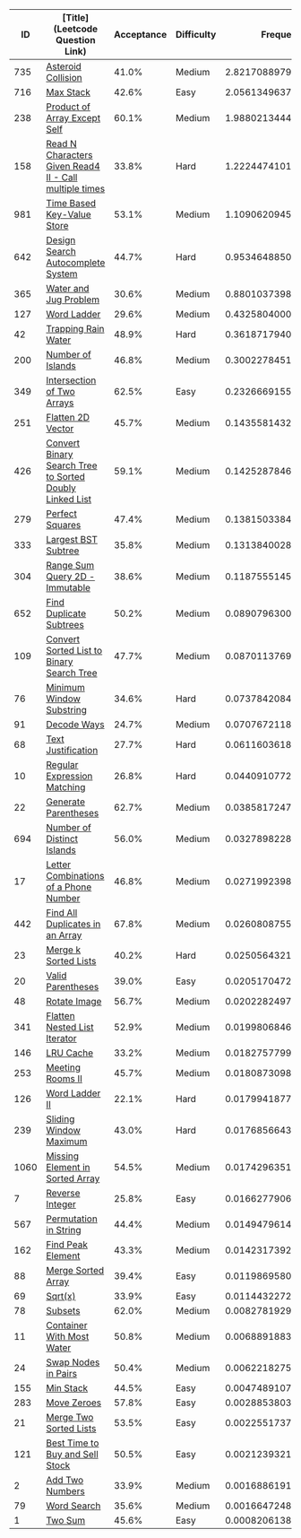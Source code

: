 |ID|[Title](Leetcode Question Link)|Acceptance|Difficulty|Frequency|
|----|-----|----|---|---|
|735|[Asteroid Collision]( https://leetcode.com/problems/asteroid-collision)|41.0%|Medium|2.8217088979664124|
|716|[Max Stack]( https://leetcode.com/problems/max-stack)|42.6%|Easy|2.0561349637374544|
|238|[Product of Array Except Self]( https://leetcode.com/problems/product-of-array-except-self)|60.1%|Medium|1.9880213444075543|
|158|[Read N Characters Given Read4 II - Call multiple times]( https://leetcode.com/problems/read-n-characters-given-read4-ii-call-multiple-times)|33.8%|Hard|1.2224474101785963|
|981|[Time Based Key-Value Store]( https://leetcode.com/problems/time-based-key-value-store)|53.1%|Medium|1.1090620945258824|
|642|[Design Search Autocomplete System]( https://leetcode.com/problems/design-search-autocomplete-system)|44.7%|Hard|0.9534648850908103|
|365|[Water and Jug Problem]( https://leetcode.com/problems/water-and-jug-problem)|30.6%|Medium|0.8801037398580485|
|127|[Word Ladder]( https://leetcode.com/problems/word-ladder)|29.6%|Medium|0.4325804000994867|
|42|[Trapping Rain Water]( https://leetcode.com/problems/trapping-rain-water)|48.9%|Hard|0.36187179404352093|
|200|[Number of Islands]( https://leetcode.com/problems/number-of-islands)|46.8%|Medium|0.3002278451426276|
|349|[Intersection of Two Arrays]( https://leetcode.com/problems/intersection-of-two-arrays)|62.5%|Easy|0.23266691552464092|
|251|[Flatten 2D Vector]( https://leetcode.com/problems/flatten-2d-vector)|45.7%|Medium|0.14355814329423544|
|426|[Convert Binary Search Tree to Sorted Doubly Linked List]( https://leetcode.com/problems/convert-binary-search-tree-to-sorted-doubly-linked-list)|59.1%|Medium|0.14252878462127264|
|279|[Perfect Squares]( https://leetcode.com/problems/perfect-squares)|47.4%|Medium|0.13815033848081718|
|333|[Largest BST Subtree]( https://leetcode.com/problems/largest-bst-subtree)|35.8%|Medium|0.13138400282910845|
|304|[Range Sum Query 2D - Immutable]( https://leetcode.com/problems/range-sum-query-2d-immutable)|38.6%|Medium|0.11875551458160917|
|652|[Find Duplicate Subtrees]( https://leetcode.com/problems/find-duplicate-subtrees)|50.2%|Medium|0.08907963005368878|
|109|[Convert Sorted List to Binary Search Tree]( https://leetcode.com/problems/convert-sorted-list-to-binary-search-tree)|47.7%|Medium|0.08701137698962977|
|76|[Minimum Window Substring]( https://leetcode.com/problems/minimum-window-substring)|34.6%|Hard|0.07378420845373558|
|91|[Decode Ways]( https://leetcode.com/problems/decode-ways)|24.7%|Medium|0.07076721180832166|
|68|[Text Justification]( https://leetcode.com/problems/text-justification)|27.7%|Hard|0.06116036187169583|
|10|[Regular Expression Matching]( https://leetcode.com/problems/regular-expression-matching)|26.8%|Hard|0.04409107726484965|
|22|[Generate Parentheses]( https://leetcode.com/problems/generate-parentheses)|62.7%|Medium|0.038581724751038625|
|694|[Number of Distinct Islands]( https://leetcode.com/problems/number-of-distinct-islands)|56.0%|Medium|0.03278982282299087|
|17|[Letter Combinations of a Phone Number]( https://leetcode.com/problems/letter-combinations-of-a-phone-number)|46.8%|Medium|0.027199239804368825|
|442|[Find All Duplicates in an Array]( https://leetcode.com/problems/find-all-duplicates-in-an-array)|67.8%|Medium|0.02608087555279249|
|23|[Merge k Sorted Lists]( https://leetcode.com/problems/merge-k-sorted-lists)|40.2%|Hard|0.0250564321052577|
|20|[Valid Parentheses]( https://leetcode.com/problems/valid-parentheses)|39.0%|Easy|0.020517047266669974|
|48|[Rotate Image]( https://leetcode.com/problems/rotate-image)|56.7%|Medium|0.020228249775471566|
|341|[Flatten Nested List Iterator]( https://leetcode.com/problems/flatten-nested-list-iterator)|52.9%|Medium|0.019980684690483426|
|146|[LRU Cache]( https://leetcode.com/problems/lru-cache)|33.2%|Medium|0.01827577993873683|
|253|[Meeting Rooms II]( https://leetcode.com/problems/meeting-rooms-ii)|45.7%|Medium|0.018087309810579388|
|126|[Word Ladder II]( https://leetcode.com/problems/word-ladder-ii)|22.1%|Hard|0.017994187717865196|
|239|[Sliding Window Maximum]( https://leetcode.com/problems/sliding-window-maximum)|43.0%|Hard|0.01768566434627554|
|1060|[Missing Element in Sorted Array]( https://leetcode.com/problems/missing-element-in-sorted-array)|54.5%|Medium|0.017429635135283658|
|7|[Reverse Integer]( https://leetcode.com/problems/reverse-integer)|25.8%|Easy|0.016627790608488954|
|567|[Permutation in String]( https://leetcode.com/problems/permutation-in-string)|44.4%|Medium|0.014947961435873182|
|162|[Find Peak Element]( https://leetcode.com/problems/find-peak-element)|43.3%|Medium|0.014231739257256364|
|88|[Merge Sorted Array]( https://leetcode.com/problems/merge-sorted-array)|39.4%|Easy|0.011986958032982505|
|69|[Sqrt(x)]( https://leetcode.com/problems/sqrtx)|33.9%|Easy|0.011443227222342794|
|78|[Subsets]( https://leetcode.com/problems/subsets)|62.0%|Medium|0.008278192969371254|
|11|[Container With Most Water]( https://leetcode.com/problems/container-with-most-water)|50.8%|Medium|0.006889188300412141|
|24|[Swap Nodes in Pairs]( https://leetcode.com/problems/swap-nodes-in-pairs)|50.4%|Medium|0.0062218275061505365|
|155|[Min Stack]( https://leetcode.com/problems/min-stack)|44.5%|Easy|0.00474891074128171|
|283|[Move Zeroes]( https://leetcode.com/problems/move-zeroes)|57.8%|Easy|0.0028853803470673955|
|21|[Merge Two Sorted Lists]( https://leetcode.com/problems/merge-two-sorted-lists)|53.5%|Easy|0.0022551737583973706|
|121|[Best Time to Buy and Sell Stock]( https://leetcode.com/problems/best-time-to-buy-and-sell-stock)|50.5%|Easy|0.0021239321954525975|
|2|[Add Two Numbers]( https://leetcode.com/problems/add-two-numbers)|33.9%|Medium|0.0016886191111440908|
|79|[Word Search]( https://leetcode.com/problems/word-search)|35.6%|Medium|0.0016647248725526849|
|1|[Two Sum]( https://leetcode.com/problems/two-sum)|45.6%|Easy|0.0008206138651873125|
